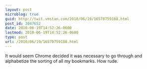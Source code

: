 ```yaml
---
layout: post
microblog: true
guid: http://twit.vmstan.com/2010/06/19/16570759188.html
post_id: 3047652
date: 2010-06-19T14:52:26-0600
lastmod: 2010-06-19T14:52:26-0600
type: post
url: /2010/06/19/16570759188.html
---
```

It would seem Chrome decided it was necessary to go through and alphabetize the sorting of all my bookmarks. How rude.
